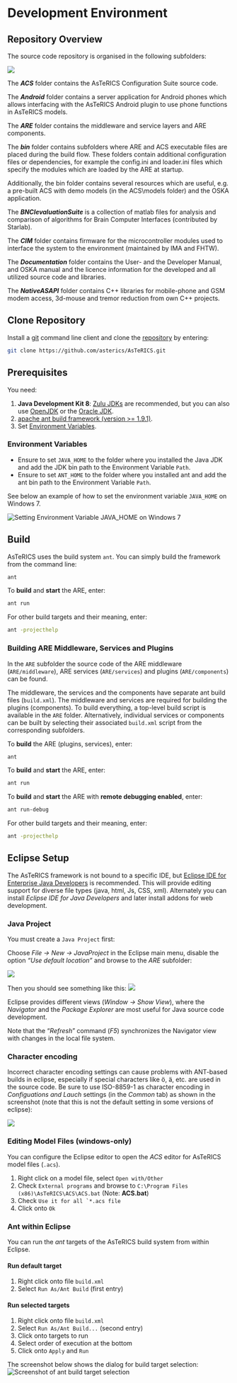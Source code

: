 # Development Environment

## Repository Overview

The source code repository is organised in the following subfolders:

![](../images/DeveloperManual_html_27e824dab978d7f3.png)

The _**ACS**_ folder contains the AsTeRICS Configuration Suite source code.

The _**Android**_ folder contains a server application for Android phones which allows interfacing with the AsTeRICS Android plugin to use phone functions in AsTeRICS models.

The _**ARE**_ folder contains the middleware and service layers and ARE components.

The _**bin**_ folder contains subfolders where ARE and ACS executable files are placed during the build flow. These folders contain additional configuration files or dependencies, for example the config.ini and loader.ini files which specify the modules which are loaded by the ARE at startup.

Additionally, the bin folder contains several resources which are useful, e.g. a pre-built ACS with demo models (in the ACS\\models folder) and the OSKA application.

The _**BNCIevaluationSuite**_ is a collection of matlab files for analysis and comparison of algorithms for Brain Computer Interfaces (contributed by Starlab).

The _**CIM**_ folder contains firmware for the microcontroller modules used to interface the system to the environment (maintained by IMA and FHTW).

The _**Documentation**_ folder contains the User- and the Developer Manual, and OSKA manual and the licence information for the developed and all utilized source code and libraries.

The _**NativeASAPI**_ folder contains C++ libraries for mobile-phone and GSM modem access, 3d-mouse and tremor reduction from own C++ projects.

## Clone Repository

Install a [git](https://git-scm.com/downloads) command line client and clone the [repository](https://github.com/asterics/AsTeRICS.git) by entering:

```bash
git clone https://github.com/asterics/AsTeRICS.git
```

## Prerequisites

You need:

1. **Java Development Kit 8**: [Zulu JDKs](https://www.azul.com/downloads/zulu-community/?version=java-8-lts&package=jdk) are recommended, but you can also use [OpenJDK](https://openjdk.java.net/install/) or the [Oracle JDK](http://www.oracle.com/technetwork/java/javase/downloads/jdk8-downloads-2133151.html).
2. [apache ant build framework (version >= 1.9.1)](http://ant.apache.org/bindownload.cgi).
3. Set [Environment Variables](#environment-variables).

### Environment Variables

* Ensure to set ```JAVA_HOME``` to the folder where you installed the Java JDK and add the JDK bin path to the  Environment Variable ```Path```.
* Ensure to set ```ANT_HOME``` to the folder where you installed ant and add the ant bin path to the Environment Variable ```Path```.

See below an example of how to set the environment variable ```JAVA_HOME``` on Windows 7.

![Setting Environment Variable JAVA_HOME on Windows 7](../images/DeveloperManual_html_e0e56374eade1421.png)

## Build

AsTeRICS uses the build system ```ant```.
You can simply build the framework from the command line:

```bash
ant
```

To **build** and **start** the ARE, enter:

```bash
ant run
```

For other build targets and their meaning, enter:

```bash
ant -projecthelp
```

### Building ARE Middleware, Services and Plugins

In the ```ARE``` subfolder the source code of the ARE middleware (```ARE/middleware```), ARE services (```ARE/services```) and plugins (```ARE/components```) can be found.

The middleware, the services and the components have separate ant build files (```build.xml```). The middleware and services are required for building the plugins (components). To build everything, a top-level build script is available in the ```ARE``` folder.
Alternatively, individual services or components can be built by selecting their associated ```build.xml``` script from the corresponding subfolders.

To **build** the ARE (plugins, services), enter:
```bash
ant
```

To **build** and **start** the ARE, enter:
```bash
ant run
```

To **build** and **start** the ARE with **remote debugging enabled**, enter:
```bash
ant run-debug
```

For other build targets and their meaning, enter:

```bash
ant -projecthelp
```

## Eclipse Setup

The AsTeRICS framework is not bound to a specific IDE, but [Eclipse IDE for Enterprise Java Developers](https://www.eclipse.org/downloads/packages/) is recommended. This will provide editing support for diverse file types (java, html, Js, CSS, xml). Alternately you can install _Eclipse IDE for Java Developers_ and later install addons for web development.

### Java Project

You must create a ```Java Project``` first:

Choose _File -> New -> JavaProject_ in the Eclipse main menu, disable the option _“Use default location”_ and browse to the _ARE_ subfolder: 

![](../images/DeveloperManual_html_33ee9963708d1fff.png)

Then you should see something like this:
![](../images/DeveloperManual_html_f830b9b181946728.png)

Eclipse provides different views (_Window -> Show View_), where the _Navigator_ and the _Package Explorer_ are most useful for Java source code development.

Note that the “_Refresh_” command (_F5_) synchronizes the Navigator view with changes in the local file system.

### Character encoding

Incorrect character encoding settings can cause problems with ANT-based builds in eclipse, especially if special characters like ö, ä, etc. are used in the source code. Be sure to use ISO-8859-1 as character encoding in _Configuations and Lauch_ settings (in the _Common_ tab) as shown in the screenshot (note that this is not the default setting in some versions of eclipse):

![](../images/DeveloperManual_html_d5be58f6ea0f5f1.png)

### Editing Model Files (windows-only)

You can configure the Eclipse editor to open the _ACS_ editor for AsTeRICS model files (```.acs```).

1. Right click on a model file, select ```Open with/Other```
2. Check ```External programs``` and browse to ```C:\Program Files (x86)\AsTeRICS\ACS\ACS.bat``` (Note: **ACS.bat**)
3. Check ```Use it for all `*.acs file```
4. Click onto ```Ok```

### Ant within Eclipse

You can run the _ant_ targets of the AsTeRICS build system from within Eclipse.

#### Run default target 

1. Right click onto file ```build.xml```
2. Select ```Run As/Ant Build``` (first entry)

#### Run selected targets

1. Right click onto file ```build.xml```
2. Select ```Run As/Ant Build...``` (second entry)
3. Click onto targets to run
4. Select order of execution at the bottom
5. Click onto ```Apply``` and ```Run```

The screenshot below shows the dialog for build target selection:
![Screenshot of ant build target selection](../images/eclipse-ant-buildtarget.png)
